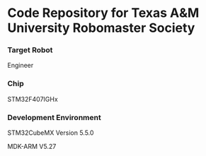 # Code Repository for Texas A&M University Robomaster Society

### Target Robot

Engineer

### Chip

STM32F407IGHx

### Development Environment

STM32CubeMX Version 5.5.0

MDK-ARM V5.27

